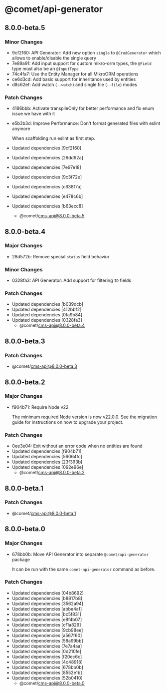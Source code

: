 # @comet/api-generator

## 8.0.0-beta.5

### Minor Changes

- 9cf2160: API Generator: Add new option `single` to `@CrudGenerator` which allows to enable/disable the single query
- 7e89a91: Add input support for custom mikro-orm types, the `@Field` type must also be an `@InputType`
- 74c4fa7: Use the Entity Manager for all MikroORM operations
- ce6d3cd: Add basic support for inheritance used by entities
- d8c62ef: Add watch (`--watch`) and single file (`--file`) modes

### Patch Changes

- 4186bbb: Activate transpileOnly for better performance and fix enum issue we have with it
- e5b3b3d: Improve Performance: Don't format generated files with eslint anymore

    When scaffolding run eslint as first step.

- Updated dependencies [9cf2160]
- Updated dependencies [26dd92a]
- Updated dependencies [7e97e18]
- Updated dependencies [9c3f72e]
- Updated dependencies [c63817a]
- Updated dependencies [e478c6b]
- Updated dependencies [b63ecc8]
    - @comet/cms-api@8.0.0-beta.5

## 8.0.0-beta.4

### Major Changes

- 28d572b: Remove special `status` field behavior

### Minor Changes

- 0328fa3: API Generator: Add support for filtering `ID` fields

### Patch Changes

- Updated dependencies [b039dcb]
- Updated dependencies [412bbf2]
- Updated dependencies [0fa9b84]
- Updated dependencies [0328fa3]
    - @comet/cms-api@8.0.0-beta.4

## 8.0.0-beta.3

### Patch Changes

- @comet/cms-api@8.0.0-beta.3

## 8.0.0-beta.2

### Major Changes

- f904b71: Require Node v22

    The minimum required Node version is now v22.0.0.
    See the migration guide for instructions on how to upgrade your project.

### Patch Changes

- 0ee3e04: Exit without an error code when no entities are found
- Updated dependencies [f904b71]
- Updated dependencies [56064fc]
- Updated dependencies [23f393b]
- Updated dependencies [092e96e]
    - @comet/cms-api@8.0.0-beta.2

## 8.0.0-beta.1

### Patch Changes

- @comet/cms-api@8.0.0-beta.1

## 8.0.0-beta.0

### Major Changes

- 678bb0b: Move API Generator into separate `@comet/api-generator` package

    It can be run with the same `comet-api-generator` command as before.

### Patch Changes

- Updated dependencies [04b8692]
- Updated dependencies [b8817b8]
- Updated dependencies [3562a94]
- Updated dependencies [abbe4af]
- Updated dependencies [bc5f831]
- Updated dependencies [e8f4b07]
- Updated dependencies [cf1a829]
- Updated dependencies [9cb98ee]
- Updated dependencies [a567f60]
- Updated dependencies [58a99bb]
- Updated dependencies [7e7a4aa]
- Updated dependencies [0d210fe]
- Updated dependencies [f20ec6c]
- Updated dependencies [4c48918]
- Updated dependencies [678bb0b]
- Updated dependencies [8552e1b]
- Updated dependencies [52b0410]
    - @comet/cms-api@8.0.0-beta.0
